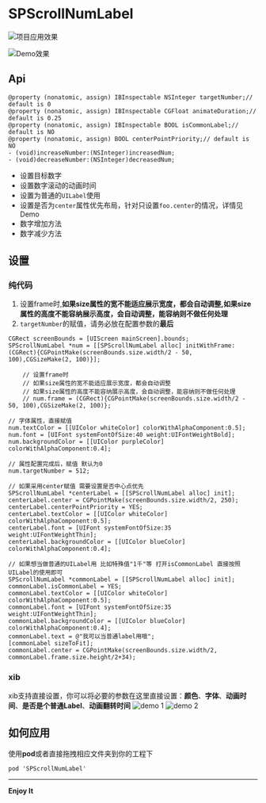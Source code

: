 # SPScrollNumLabel

![项目应用效果](https://github.com/Tr2e/SPScrollNumLabel/raw/master/Picture/timelineDemo.gif)

![Demo效果](https://github.com/Tr2e/SPScrollNumLabel/raw/master/Picture/Demo.gif)

## Api

```
@property (nonatomic, assign) IBInspectable NSInteger targetNumber;// default is 0
@property (nonatomic, assign) IBInspectable CGFloat animateDuration;// default is 0.25
@property (nonatomic, assign) IBInspectable BOOL isCommonLabel;// default is NO
@property (nonatomic, assign) BOOL centerPointPriority;// default is NO
- (void)increaseNumber:(NSInteger)increasedNum;
- (void)decreaseNumber:(NSInteger)decreasedNum;
```

* 设置目标数字
* 设置数字滚动的动画时间
* 设置为普通的`UILabel`使用
* 设置是否为`center`属性优先布局，针对只设置`foo.center`的情况，详情见Demo
* 数字增加方法
* 数字减少方法

## 设置

### 纯代码

1. 设置frame时,**如果size属性的宽不能适应展示宽度，都会自动调整,如果size属性的高度不能容纳展示高度，会自动调整，能容纳则不做任何处理**
2. `targetNumber`的赋值，请务必放在配置参数的**最后**

```
CGRect screenBounds = [UIScreen mainScreen].bounds;
SPScrollNumLabel *num = [[SPScrollNumLabel alloc] initWithFrame:(CGRect){CGPointMake(screenBounds.size.width/2 - 50, 100),CGSizeMake(2, 100)}];
    
    // 设置frame时
    // 如果size属性的宽不能适应展示宽度，都会自动调整
    // 如果size属性的高度不能容纳展示高度，会自动调整，能容纳则不做任何处理
    // num.frame = (CGRect){CGPointMake(screenBounds.size.width/2 - 50, 100),CGSizeMake(2, 100)};
    
// 字体属性，直接赋值
num.textColor = [[UIColor whiteColor] colorWithAlphaComponent:0.5];
num.font = [UIFont systemFontOfSize:40 weight:UIFontWeightBold];
num.backgroundColor = [[UIColor purpleColor] colorWithAlphaComponent:0.4];
    
// 属性配置完成后，赋值 默认为0
num.targetNumber = 512;
    
// 如果采用center赋值 需要设置是否中心点优先
SPScrollNumLabel *centerLabel = [[SPScrollNumLabel alloc] init];
centerLabel.center = CGPointMake(screenBounds.size.width/2, 250);
centerLabel.centerPointPriority = YES;
centerLabel.textColor = [[UIColor whiteColor] colorWithAlphaComponent:0.5];
centerLabel.font = [UIFont systemFontOfSize:35 weight:UIFontWeightThin];
centerLabel.backgroundColor = [[UIColor blueColor] colorWithAlphaComponent:0.4];
    
// 如果想当做普通的UILabel用 比如特殊值"1千"等 打开isCommonLabel 直接按照UILabel的使用即可
SPScrollNumLabel *commonLabel = [[SPScrollNumLabel alloc] init];
commonLabel.isCommonLabel = YES;
commonLabel.textColor = [[UIColor whiteColor] colorWithAlphaComponent:0.5];
commonLabel.font = [UIFont systemFontOfSize:35 weight:UIFontWeightThin];
commonLabel.backgroundColor = [[UIColor blueColor] colorWithAlphaComponent:0.4];
commonLabel.text = @"我可以当普通label用哦";
[commonLabel sizeToFit];
commonLabel.center = CGPointMake(screenBounds.size.width/2, commonLabel.frame.size.height/2+34);
```

### xib

xib支持直接设置，你可以将必要的参数在这里直接设置：**颜色**、**字体**、**动画时间**、**是否是个普通Label**、**动画翻转时间**
![demo 1](https://github.com/Tr2e/SPScrollNumLabel/raw/master/Picture/Snip20171122_1.png)
![demo 2](https://github.com/Tr2e/SPScrollNumLabel/raw/master/Picture/Snip20171122_3.png)

## 如何应用

使用**pod**或者直接拖拽相应文件夹到你的工程下
```
pod 'SPScrollNumLabel'
```

---

**Enjoy It**


